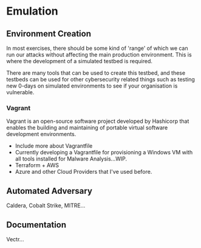 # Emulation

## Environment Creation

In most exercises, there should be some kind of 'range' of which we can run our attacks without affecting the main production environment. This is where the development of a simulated testbed is required.&#x20;

There are many tools that can be used to create this testbed, and these testbeds can be used for other cybersecurity related things such as testing new 0-days on simulated environments to see if your organisation is vulnerable.

### Vagrant

Vagrant is an open-source software project developed by Hashicorp that enables the building and maintaining of portable virtual software development environments.

* Include more about Vagrantfile
* Currently developing a Vagrantfile for provisioning a Windows VM with all tools installed for Malware Analysis...WIP.
* Terraform + AWS
* Azure and other Cloud Providers that I've used before.&#x20;

## Automated Adversary

Caldera, Cobalt Strike, MITRE...

## Documentation

Vectr...
